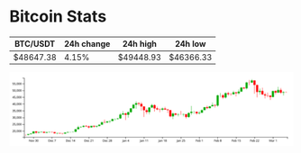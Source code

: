 # Bitcoin Stats

BTC/USDT|24h change|24h high|24h low|
|---|---|---|---|
|$48647.38|4.15%|$49448.93|$46366.33|

<img src="./chart.svg">
